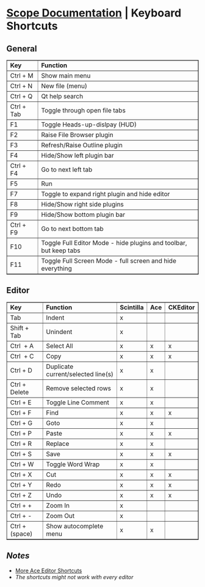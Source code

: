 <link rel="stylesheet" type="text/css" href="doc.css">

# [Scope Documentation](index.md) | Keyboard Shortcuts

## General

<table border="1" cellpadding="2" cellspacing="0">
	<tbody>
		<tr>
			<td><strong>Key</strong></td>
			<td><strong>Function</strong></td>
		</tr>
		<tr>
			<td>Ctrl + M</td>
			<td>Show main menu</td>
		</tr>
		<tr>
			<td>Ctrl + N</td>
			<td>New file (menu)</td>
		</tr>
		<tr>
			<td>Ctrl + Q</td>
			<td>Qt help search</td>
		</tr>
		<tr>
			<td>Ctrl + Tab</td>
			<td>Toggle through open file tabs</td>
		</tr>
		<tr>
			<td>F1</td>
			<td>Toggle Heads-up-dislpay (HUD)</td>
		</tr>
		<tr>
			<td>F2</td>
			<td>Raise File Browser plugin</td>
		</tr>
		<tr>
			<td>F3</td>
			<td>Refresh/Raise Outline plugin</td>
		</tr>
		<tr>
			<td>F4</td>
			<td>Hide/Show left plugin bar</td>
		</tr>
		<tr>
			<td>Ctrl + F4</td>
			<td>Go to next left tab</td>
		</tr>
		<tr>
			<td>F5</td>
			<td>Run</td>
		</tr>
		<tr>
			<td>F7</td>
			<td>Toggle to expand right plugin and hide editor</td>
		</tr>
		<tr>
			<td>F8</td>
			<td>Hide/Show right side plugins</td>
		</tr>
		<tr>
			<td>F9</td>
			<td>Hide/Show bottom plugin bar</td>
		</tr>
		<tr>
			<td>Ctrl + F9</td>
			<td>Go to next bottom tab</td>
		</tr>
		<tr>
			<td>F10</td>
			<td>Toggle Full Editor Mode - hide plugins and toolbar, but keep tabs</td>
		</tr>
		<tr>
			<td>F11</td>
			<td>Toggle Full Screen Mode - full screen and hide everything</td>
		</tr>
	</tbody>
</table>

## Editor

<table border="1" cellpadding="2" cellspacing="0">
	<tbody>
		<tr>
			<td><strong>Key</strong></td>
			<td><strong>Function</strong></td>
			<td><strong>Scintilla</strong></td>
			<td><strong>Ace</strong></td>
			<td><strong>CKEditor</strong></td>
		</tr>
		<tr>
			<td>Tab</td>
			<td>Indent</td>
			<td>x</td>
			<td>&nbsp;</td>
			<td>&nbsp;</td>
		</tr>
		<tr>
			<td>Shift + Tab</td>
			<td>Unindent</td>
			<td>x</td>
			<td>&nbsp;</td>
			<td>&nbsp;</td>
		</tr>
		<tr>
			<td>Ctrl &nbsp;+ A</td>
			<td>Select All</td>
			<td>x</td>
			<td>x</td>
			<td>x</td>
		</tr>
		<tr>
			<td>Ctrl &nbsp;+ C</td>
			<td>Copy</td>
			<td>x</td>
			<td>x</td>
			<td>x</td>
		</tr>
		<tr>
			<td>Ctrl + D</td>
			<td>Duplicate current/selected line(s)</td>
			<td>x</td>
			<td>x</td>
			<td>&nbsp;</td>
		</tr>
		<tr>
			<td>Ctrl + Delete</td>
			<td>Remove selected rows</td>
			<td>x</td>
			<td>x</td>
			<td>&nbsp;</td>
		</tr>
		<tr>
			<td>Ctrl + E</td>
			<td>Toggle Line Comment</td>
			<td>x</td>
			<td>x</td>
			<td>&nbsp;</td>
		</tr>
		<tr>
			<td>Ctrl + F</td>
			<td>Find</td>
			<td>x</td>
			<td>x</td>
			<td>x</td>
		</tr>
		<tr>
			<td>Ctrl + G</td>
			<td>Goto</td>
			<td>x</td>
			<td>x</td>
			<td>&nbsp;</td>
		</tr>
		<tr>
			<td>Ctrl + P</td>
			<td>Paste</td>
			<td>x</td>
			<td>x</td>
			<td>x</td>
		</tr>
		<tr>
			<td>Ctrl + R</td>
			<td>Replace</td>
			<td>x</td>
			<td>x</td>
			<td>&nbsp;</td>
		</tr>
		<tr>
			<td>Ctrl + S</td>
			<td>Save</td>
			<td>x</td>
			<td>x</td>
			<td>x</td>
		</tr>
		<tr>
			<td>Ctrl + W</td>
			<td>Toggle Word Wrap</td>
			<td>x</td>
			<td>x</td>
			<td>&nbsp;</td>
		</tr>
		<tr>
			<td>Ctrl + X</td>
			<td>Cut</td>
			<td>x</td>
			<td>x</td>
			<td>x</td>
		</tr>
		<tr>
			<td>Ctrl + Y</td>
			<td>Redo</td>
			<td>x</td>
			<td>x</td>
			<td>x</td>
		</tr>
		<tr>
			<td>Ctrl + Z</td>
			<td>Undo</td>
			<td>x</td>
			<td>x</td>
			<td>x</td>
		</tr>
		<tr>
			<td>Ctrl + +</td>
			<td>Zoom In</td>
			<td>x</td>
			<td>&nbsp;</td>
			<td>&nbsp;</td>
		</tr>
		<tr>
			<td>Ctrl + -</td>
			<td>Zoom Out</td>
			<td>x</td>
			<td>&nbsp;</td>
			<td>&nbsp;</td>
		</tr>
		<tr>
			<td>Ctrl + (space)</td>
			<td>Show autocomplete menu</td>
			<td>x</td>
			<td>x</td>
			<td>&nbsp;</td>
		</tr>
	</tbody>
</table>

## *Notes*
- [More Ace Editor Shortcuts](https://github.com/ajaxorg/ace/wiki/Default-Keyboard-Shortcuts)
- *The shortcuts might not work with every editor*
